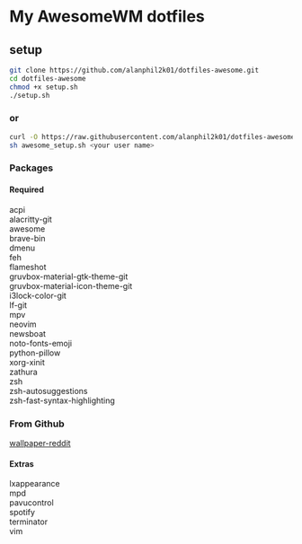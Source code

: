 # My AwesomeWM dotfiles

## setup

``` sh
git clone https://github.com/alanphil2k01/dotfiles-awesome.git
cd dotfiles-awesome
chmod +x setup.sh
./setup.sh
```

### or

```sh
curl -O https://raw.githubusercontent.com/alanphil2k01/dotfiles-awesome/master/awesome_setup.sh
sh awesome_setup.sh <your user name>
```

### Packages

#### Required

acpi   \
alacritty-git   \
awesome   \
brave-bin   \
dmenu   \
feh   \
flameshot   \
gruvbox-material-gtk-theme-git   \
gruvbox-material-icon-theme-git   \
i3lock-color-git   \
lf-git   \
mpv   \
neovim      \
newsboat   \
noto-fonts-emoji   \
python-pillow   \
xorg-xinit   \
zathura   \
zsh   \
zsh-autosuggestions   \
zsh-fast-syntax-highlighting

### From Github

[wallpaper-reddit](https://github.com/markubiak/wallpaper-reddit)

#### Extras

lxappearance  \
mpd   \
pavucontrol  \
spotify     \
terminator  \
vim
